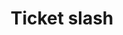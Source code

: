 ---
title: Ticket slash
tags: ["ticket", "slash", "cancel", "no-entry", "blocked", "admission", "access-denied"]
icon: ticket-slash
svg: '<svg xmlns="http://www.w3.org/2000/svg" width="24" height="24" fill="none" viewBox="0 0 24 24" stroke-width="1.5" stroke-linecap="round" stroke-linejoin="round" stroke="currentColor"><path d="M12 8v.5m0 7v.5m-9 1v-3a2 2 0 1 0 0-4V7a2 2 0 0 1 2-2h10M5 19h14a2 2 0 0 0 2-2v-3a2 2 0 1 1 0-4V7a2 2 0 0 0-2-2M3 21 21 3"/></svg>'
---